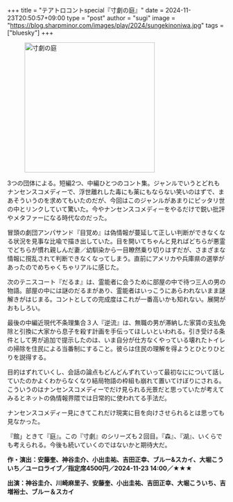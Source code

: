 +++
title = "テアトロコントspecial『寸劇の庭』"
date = 2024-11-23T20:50:57+09:00
type = "post"
author = "sugi"
image = "https://blog.sharpminor.com/images/play/2024/sungekinoniwa.jpg"
tags = ["bluesky"]
+++
<figure class="alignleft"><img src="/images/play/2024/sungekinoniwa.jpg" alt="寸劇の庭" style="width: 300px !important;"></figure>

3つの団体による。短編2つ、中編ひとつのコント集。ジャンルでいうとどれもナンセンスコメディーで、浮世離れした毒にも薬にもならない笑いのはずで、まあそういうのを求めてもいたのだが、今回はこのジャンルがあまりにピッタリ世の中とリンクしていて驚いた。今やナンセンスコメディーをやるだけで鋭い批評やメタファーになる時代なのだった。

冒頭の劇団アンパサンド『目覚め』は偽情報が蔓延して正しい判断ができなくなる状況を見事な比喩で描き出していた。目を開いてちゃんと見ればどちらが悪霊でどちらが慣れ親しんだ妻／幼馴染から一目瞭然乗り切りはずだが、さまざまな情報に撹乱されて判断できなくなってしまう。直前にアメリカや兵庫県の選挙があったのでめちゃくちゃリアルに感じた。

次のテニスコート『だるま』は、霊能者に会うために部屋の中で待つ三人の男の物語。部屋の中には謎のだるまがあり、霊能者はいっこうにあらわれないまま謎解きがはじまる。コントとしての完成度はこれが一番高いかも知れない。展開がおもしろい。

最後の中編近現代不条理集合３人『逆流』は、無職の男が滞納した家賃の支払免除と引換に大家から息子を殺す計画を手伝ってほしいといわれる。引き受ける条件として男が追加で提示したのは、いま自分が仕方なくやっている壊れたトイレの掃除を住民による当番制にすること。彼らは住民の理解を得ようとひとりひとりを説得する。

目的はずれていくし、会話の論点もどんどんずれていって最初なにについて話していたのかよくわからなくなり結局物語の枠組も崩れて置いてけぼりにされる。こういうのはナンセンスコメディーでだけ見られる光景だと思っていたが考えてみるとネットの偽情報界隈では日常的に使われてる手法だ。

ナンセンスコメディー見にきてこれだけ現実に目を向けさせられるとは思っても見なかった。

『館」ときて『庭』。この『寸劇』のシリーズも２回目。『森』、『湖』、いくらでも考えられる。今後も続いていくのではないかと期待大だ。

**作・演出：安藤奎、神谷圭介、小出圭祐、吉田正幸、ブルー&スカイ、大堀こういち／ユーロライブ／指定席4500円／2024-11-23 14:00／★★★**

**出演：神谷圭介、川崎麻里子、安藤奎、小出圭祐、吉田正幸、大堀こういち、吉増裕士、ブルー＆スカイ**
